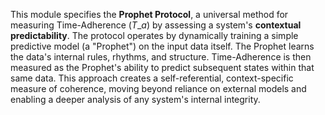 This module specifies the **Prophet Protocol**, a universal method for measuring Time-Adherence ($T\_a$) by assessing a system's **contextual predictability**. The protocol operates by dynamically training a simple predictive model (a "Prophet") on the input data itself. The Prophet learns the data's internal rules, rhythms, and structure. Time-Adherence is then measured as the Prophet's ability to predict subsequent states within that same data. This approach creates a self-referential, context-specific measure of coherence, moving beyond reliance on external models and enabling a deeper analysis of any system's internal integrity.